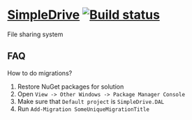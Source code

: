 # [SimpleDrive](https://simpledrive.azurewebsites.net) [![Build status](https://ci.appveyor.com/api/projects/status/b2gaxlk1byh9uthr/branch/dev?svg=true)](https://ci.appveyor.com/project/SimpleDriveOrganization/simpledrive/branch/dev)

File sharing system

## FAQ

How to do migrations?

1. Restore NuGet packages for solution
2. Open `View -> Other Windows -> Package Manager Console`
3. Make sure that `Default project` is `SimpleDrive.DAL`
4. Run `Add-Migration SomeUniqueMigrationTitle`
